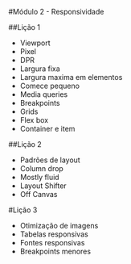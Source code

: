 #Módulo 2 - Responsividade

##Lição 1
* Viewport
* Pixel
* DPR
* Largura fixa
* Largura maxima em elementos
* Comece pequeno
* Media queries
* Breakpoints
* Grids
* Flex box
* Container e item

##Lição 2
* Padrões de layout
* Column drop
* Mostly fluid
* Layout Shifter
* Off Canvas

#Lição 3
* Otimização de imagens
* Tabelas responsivas
* Fontes responsivas
* Breakpoints menores


